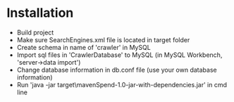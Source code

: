 # Installation
- Build project
- Make sure SearchEngines.xml file is located in target folder 
- Create schema in name of 'crawler' in MySQL
- Import sql files in 'CrawlerDatabase' to MySQL (in MySQL Workbench, 'server->data import') 
- Change database information in db.conf file (use your own database information)
- Run 'java -jar target\mavenSpend-1.0-jar-with-dependencies.jar' in cmd line

